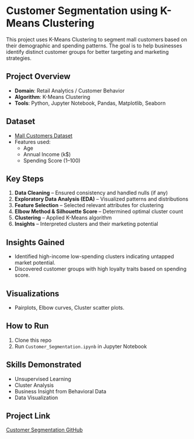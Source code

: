 # Customer Segmentation using K-Means Clustering

This project uses K-Means Clustering to segment mall customers based on their demographic and spending patterns. The goal is to help businesses identify distinct customer groups for better targeting and marketing strategies.

## Project Overview
- **Domain**: Retail Analytics / Customer Behavior
- **Algorithm**: K-Means Clustering
- **Tools**: Python, Jupyter Notebook, Pandas, Matplotlib, Seaborn

## Dataset
- [Mall Customers Dataset](https://www.kaggle.com/vjchoudhary7/customer-segmentation-tutorial)
- Features used:
  - Age
  - Annual Income (k$)
  - Spending Score (1–100)

## Key Steps
1. **Data Cleaning** – Ensured consistency and handled nulls (if any)
2. **Exploratory Data Analysis (EDA)** – Visualized patterns and distributions
3. **Feature Selection** – Selected relevant attributes for clustering
4. **Elbow Method & Silhouette Score** – Determined optimal cluster count
5. **Clustering** – Applied K-Means algorithm
6. **Insights** – Interpreted clusters and their marketing potential

## Insights Gained
- Identified high-income low-spending clusters indicating untapped market potential.
- Discovered customer groups with high loyalty traits based on spending score.

## Visualizations
- Pairplots, Elbow curves, Cluster scatter plots.

## How to Run
1. Clone this repo
2. Run `Customer_Segmentation.ipynb` in Jupyter Notebook

## Skills Demonstrated
- Unsupervised Learning
- Cluster Analysis
- Business Insight from Behavioral Data
- Data Visualization

## Project Link
[Customer Segmentation GitHub](https://github.com/Dhruvpadariya/Customer-Segmentation-Project)

